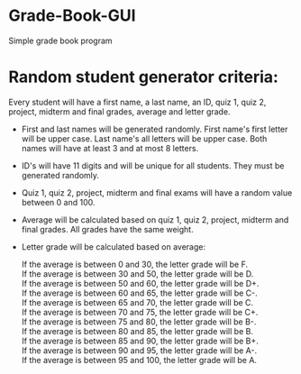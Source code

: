 # Grade-Book-GUI
Simple grade book program 

# Random student generator criteria:

Every student will have a first name, a last name, an ID, quiz 1, quiz 2, project, midterm and final grades, average and letter grade.

- First and last names will be generated randomly. First name's first letter will be upper case. Last name's all letters will be upper       case. Both names will have at least 3 and at most 8 letters.

- ID's will have 11 digits and will be unique for all students. They must be generated randomly.

- Quiz 1, quiz 2, project, midterm and final exams will have a random value between 0 and 100.

- Average will be calculated based on quiz 1, quiz 2, project, midterm and final grades. All grades have the same weight.

- Letter grade will be calculated based on average:
   
   If the average is between 0 and 30, the letter grade will be F.  
   If the average is between 30 and 50, the letter grade will be D.  
   If the average is between 50 and 60, the letter grade will be D+.  
   If the average is between 60 and 65, the letter grade will be C-.   
   If the average is between 65 and 70, the letter grade will be C.   
   If the average is between 70 and 75, the letter grade will be C+.   
   If the average is between 75 and 80, the letter grade will be B-.   
   If the average is between 80 and 85, the letter grade will be B.   
   If the average is between 85 and 90, the letter grade will be B+.   
   If the average is between 90 and 95, the letter grade will be A-.   
   If the average is between 95 and 100, the letter grade will be A.  
